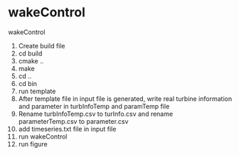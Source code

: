 ﻿# wakeControl
wakeControl
1. Create build file
2. cd build
3. cmake ..
4. make
5. cd ..
6. cd bin
7. run template
8. After template file in input file is generated, write real turbine information and parameter in turbInfoTemp and paramTemp file
9. Rename turbInfoTemp.csv to turInfo.csv and rename parameterTemp.csv to parameter.csv
10. add timeseries.txt file in input file
11. run wakeControl
12. run figure